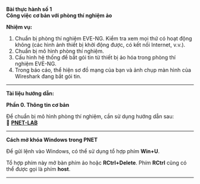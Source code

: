 **Bài thực hành số 1**  
**Công việc cơ bản với phòng thí nghiệm ảo**

**Nhiệm vụ:**

1. Chuẩn bị phòng thí nghiệm EVE-NG. Kiểm tra xem mọi thứ có hoạt động không (các hình ảnh thiết bị khởi động được, có kết nối Internet, v.v.).
2. Chuẩn bị mô hình phòng thí nghiệm.
3. Cấu hình hệ thống để bắt gói tin từ thiết bị ảo hóa trong phòng thí nghiệm EVE-NG.
4. Trong báo cáo, thể hiện sơ đồ mạng của bạn và ảnh chụp màn hình của Wireshark đang bắt gói tin.

---

**Tài liệu hướng dẫn:**  

**Phần 0. Thông tin cơ bản**  

Để chuẩn bị mô hình phòng thí nghiệm, cần sử dụng hướng dẫn sau:  
📄 **[PNET-LAB]()**  

---

**Cách mở khóa Windows trong PNET**  

Để gửi lệnh vào Windows, có thể sử dụng tổ hợp phím **Win+U**.  

Tổ hợp phím này mở bàn phím ảo hoặc **RCtrl+Delete**. Phím **RCtrl** cũng có thể được gọi là phím **host**.  

---

